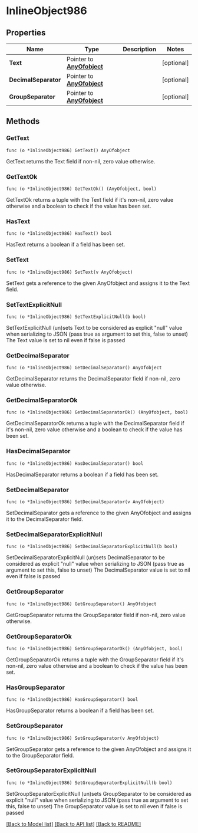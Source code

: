 # InlineObject986

## Properties

Name | Type | Description | Notes
------------ | ------------- | ------------- | -------------
**Text** | Pointer to [**AnyOfobject**](anyOf&lt;object&gt;.md) |  | [optional] 
**DecimalSeparator** | Pointer to [**AnyOfobject**](anyOf&lt;object&gt;.md) |  | [optional] 
**GroupSeparator** | Pointer to [**AnyOfobject**](anyOf&lt;object&gt;.md) |  | [optional] 

## Methods

### GetText

`func (o *InlineObject986) GetText() AnyOfobject`

GetText returns the Text field if non-nil, zero value otherwise.

### GetTextOk

`func (o *InlineObject986) GetTextOk() (AnyOfobject, bool)`

GetTextOk returns a tuple with the Text field if it's non-nil, zero value otherwise
and a boolean to check if the value has been set.

### HasText

`func (o *InlineObject986) HasText() bool`

HasText returns a boolean if a field has been set.

### SetText

`func (o *InlineObject986) SetText(v AnyOfobject)`

SetText gets a reference to the given AnyOfobject and assigns it to the Text field.

### SetTextExplicitNull

`func (o *InlineObject986) SetTextExplicitNull(b bool)`

SetTextExplicitNull (un)sets Text to be considered as explicit "null" value
when serializing to JSON (pass true as argument to set this, false to unset)
The Text value is set to nil even if false is passed
### GetDecimalSeparator

`func (o *InlineObject986) GetDecimalSeparator() AnyOfobject`

GetDecimalSeparator returns the DecimalSeparator field if non-nil, zero value otherwise.

### GetDecimalSeparatorOk

`func (o *InlineObject986) GetDecimalSeparatorOk() (AnyOfobject, bool)`

GetDecimalSeparatorOk returns a tuple with the DecimalSeparator field if it's non-nil, zero value otherwise
and a boolean to check if the value has been set.

### HasDecimalSeparator

`func (o *InlineObject986) HasDecimalSeparator() bool`

HasDecimalSeparator returns a boolean if a field has been set.

### SetDecimalSeparator

`func (o *InlineObject986) SetDecimalSeparator(v AnyOfobject)`

SetDecimalSeparator gets a reference to the given AnyOfobject and assigns it to the DecimalSeparator field.

### SetDecimalSeparatorExplicitNull

`func (o *InlineObject986) SetDecimalSeparatorExplicitNull(b bool)`

SetDecimalSeparatorExplicitNull (un)sets DecimalSeparator to be considered as explicit "null" value
when serializing to JSON (pass true as argument to set this, false to unset)
The DecimalSeparator value is set to nil even if false is passed
### GetGroupSeparator

`func (o *InlineObject986) GetGroupSeparator() AnyOfobject`

GetGroupSeparator returns the GroupSeparator field if non-nil, zero value otherwise.

### GetGroupSeparatorOk

`func (o *InlineObject986) GetGroupSeparatorOk() (AnyOfobject, bool)`

GetGroupSeparatorOk returns a tuple with the GroupSeparator field if it's non-nil, zero value otherwise
and a boolean to check if the value has been set.

### HasGroupSeparator

`func (o *InlineObject986) HasGroupSeparator() bool`

HasGroupSeparator returns a boolean if a field has been set.

### SetGroupSeparator

`func (o *InlineObject986) SetGroupSeparator(v AnyOfobject)`

SetGroupSeparator gets a reference to the given AnyOfobject and assigns it to the GroupSeparator field.

### SetGroupSeparatorExplicitNull

`func (o *InlineObject986) SetGroupSeparatorExplicitNull(b bool)`

SetGroupSeparatorExplicitNull (un)sets GroupSeparator to be considered as explicit "null" value
when serializing to JSON (pass true as argument to set this, false to unset)
The GroupSeparator value is set to nil even if false is passed

[[Back to Model list]](../README.md#documentation-for-models) [[Back to API list]](../README.md#documentation-for-api-endpoints) [[Back to README]](../README.md)


